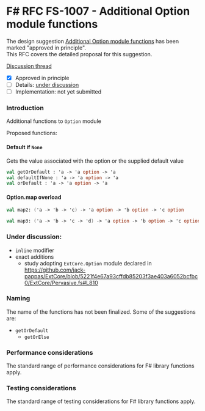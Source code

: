 # F# RFC FS-1007 - Additional Option module functions

The design suggestion [Additional Option module functions](https://fslang.uservoice.com/forums/245727-f-language/suggestions/6672880-add-a-option-getordefault-method-as-a-curryable-al) has been marked "approved in principle".  
This RFC covers the detailed proposal for this suggestion.

[Discussion thread](https://github.com/fsharp/FSharpLangDesign/issues/60)

* [x] Approved in principle
* [ ] Details: [under discussion](https://github.com/fsharp/FSharpLangDesign/issues/60)
* [ ] Implementation: not yet submitted

### Introduction

Additional functions to `Option` module

Proposed functions:

#### Default if `None`

Gets the value associated with the option or the supplied default value

```fsharp
val getOrDefault : 'a -> 'a option -> 'a
val defaultIfNone : 'a -> 'a option -> 'a
val orDefault : 'a -> 'a option -> 'a
```

#### Option.map overload

```fsharp
val map2: ('a -> 'b -> 'c) -> 'a option -> 'b option -> 'c option
```

```fsharp
val map3: ('a -> 'b -> 'c -> 'd) -> 'a option -> 'b option -> 'c option -> 'd option
```


### Under discussion:

- `inline` modifier
- exact additions
  - study adopting `ExtCore.Option` module declared in https://github.com/jack-pappas/ExtCore/blob/5221f4e67a93cffdb85203f3ae403a6052bcfbc0/ExtCore/Pervasive.fs#L810

### Naming 

The name of the functions has not been finalized.  Some of the suggestions are:

- `getOrDefault`
   * `getOrElse`

### Performance considerations

The standard range of performance considerations for F# library functions apply.

### Testing considerations

The standard range of testing  considerations for F# library functions apply.
